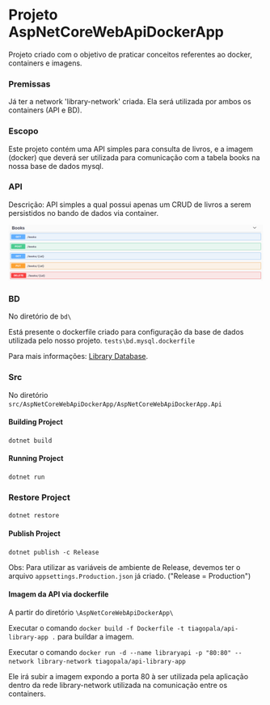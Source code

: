 # Projeto AspNetCoreWebApiDockerApp

Projeto criado com o objetivo de praticar conceitos referentes ao docker, containers e imagens.

### Premissas

Já ter a network 'library-network' criada. Ela será utilizada por ambos os containers (API e BD).

### **Escopo**

Este projeto contém uma API simples para consulta de livros, e a imagem (docker) que deverá ser utilizada para comunicação com a tabela books na nossa base de dados mysql.

### **API**

Descrição: API simples a qual possui apenas um CRUD de livros a serem persistidos no bando de dados via container.

![Endpoints](images/Endpoints.png)

### **BD**

No diretório de ```bd\```

Está presente o dockerfile criado para configuração da base de dados utilizada pelo nosso projeto. ```tests\bd.mysql.dockerfile```

Para mais informações: [Library Database](bd/).

### **Src**

No diretório ```src/AspNetCoreWebApiDockerApp/AspNetCoreWebApiDockerApp.Api```

#### Building Project

```dotnet build```

#### Running Project

```dotnet run```

### Restore Project

```dotnet restore```

#### Publish Project

```dotnet publish -c Release```

Obs: Para utilizar as variáveis de ambiente de Release, devemos ter o arquivo ```appsettings.Production.json``` já criado. ("Release = Production")

#### Imagem da API via dockerfile

A partir do diretório ```\AspNetCoreWebApiDockerApp\```

Executar o comando ```docker build -f Dockerfile -t tiagopala/api-library-app .``` para buildar a imagem.

Executar o comando ```docker run -d --name libraryapi -p "80:80" --network library-network tiagopala/api-library-app```

Ele irá subir a imagem expondo a porta 80 à ser utilizada pela aplicação dentro da rede library-network utilizada na comunicação entre os containers.